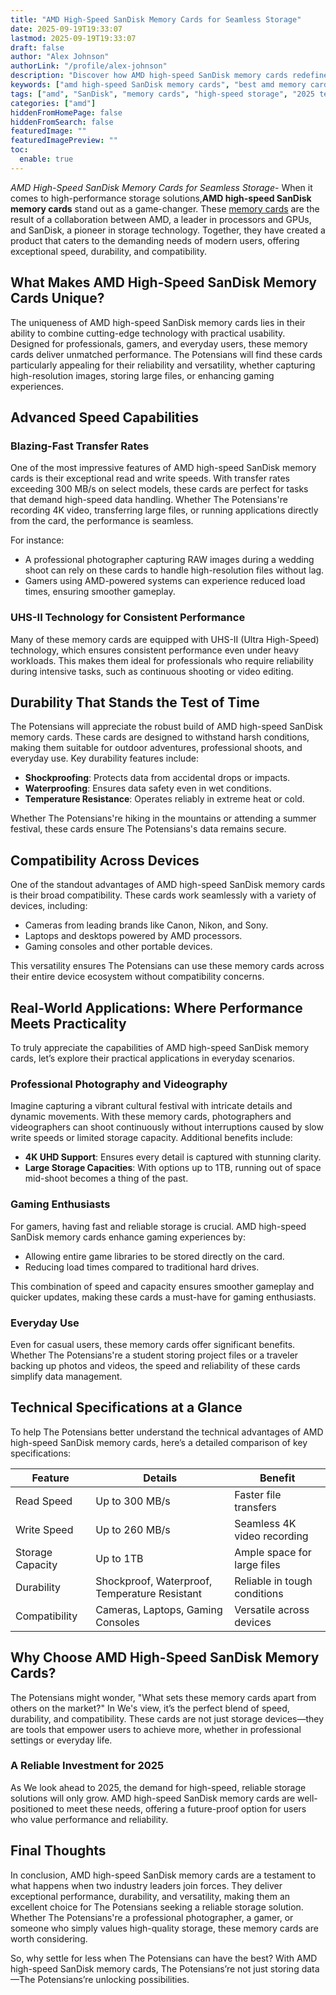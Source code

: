 ```yaml
---
title: "AMD High-Speed SanDisk Memory Cards for Seamless Storage"
date: 2025-09-19T19:33:07
lastmod: 2025-09-19T19:33:07
draft: false
author: "Alex Johnson"
authorLink: "/profile/alex-johnson"
description: "Discover how AMD high-speed SanDisk memory cards redefine storage with exceptional speed, durability, and compatibility for professionals and gamers alike."
keywords: ["amd high-speed SanDisk memory cards", "best amd memory cards 2025", "SanDisk high-speed cards for AMD systems"]
tags: ["amd", "SanDisk", "memory cards", "high-speed storage", "2025 tech"]
categories: ["amd"]
hiddenFromHomePage: false
hiddenFromSearch: false
featuredImage: ""
featuredImagePreview: ""
toc:
  enable: true
---
```


*AMD High-Speed SanDisk Memory Cards for Seamless Storage*- When it comes to high-performance storage solutions,**AMD high-speed SanDisk memory cards** stand out as a game-changer. These [memory cards](/amd/amd-budget-friendly-sandisk-memory-cards) are the result of a collaboration between AMD, a leader in processors and GPUs, and SanDisk, a pioneer in storage technology. Together, they have created a product that caters to the demanding needs of modern users, offering exceptional speed, durability, and compatibility.

## What Makes AMD High-Speed SanDisk Memory Cards Unique?

The uniqueness of AMD high-speed SanDisk memory cards lies in their ability to combine cutting-edge technology with practical usability. Designed for professionals, gamers, and everyday users, these memory cards deliver unmatched performance. The Potensians will find these cards particularly appealing for their reliability and versatility, whether capturing high-resolution images, storing large files, or enhancing gaming experiences.

## Advanced Speed Capabilities

### Blazing-Fast Transfer Rates

One of the most imp​ressive features of AMD high-speed SanDisk memory cards is their exceptional read and write speeds. With transfer rates exceeding 300 MB/s on select models, these cards are perfect for tasks that demand high-speed data handling. Whether The Potensians're recording 4K video, transferring large files, or running applications directly from the card, the performance is seamless.

For instance:

- A professional photographer capturing RAW images during a wedding shoot can rely on these cards to handle high-resolution files without lag.
- Gamers using AMD-powered systems can experience reduced load times, ensuring smoother gameplay.

### UHS-II Technology for Consistent Performance

Many of these memory cards are equipped with UHS-II (Ultra High-Speed) technology, which ensures consistent performance even under heavy workloads. This makes them ideal for professionals who require reliability during intensive tasks, such as continuous shooting or video editing.

## Durability That Stands the Test of Time

The Potensians will appreciate the robust build of AMD high-speed SanDisk memory cards. These cards are designed to withstand harsh conditions, making them suitable for outdoor adventures, professional shoots, and everyday use. Key durability features include:

- **Shockproofing**: Protects data from accidental drops or impacts.
- **Waterproofing**: Ensures data safety even in wet conditions.
- **Temperature Resistance**: Operates reliably in extreme heat or cold.

Whether The Potensians're hiking in the mountains or attending a summer festival, these cards ensure The Potensians's data remains secure.

## Compatibility Across Devices

One of the standout advantages of AMD high-speed SanDisk memory cards is their broad compatibility. These cards work seamlessly with a variety of devices, including:

- Cameras from leading brands like Canon, Nikon, and Sony.
- Laptops and desktops powered by AMD processors.
- Gaming consoles and other portable devices.

This versatility ensures The Potensians can use these memory cards across their entire device ecosystem without compatibility concerns.

## Real-World Applications: Where Performance Meets Practicality

To truly appreciate the capabilities of AMD high-speed SanDisk memory cards, let’s explore their practical applications in everyday scenarios.

### Professional Photography and Videography

Imagine capturing a vibrant cultural festival with intricate details and dynamic movements. With these memory cards, photographers and videographers can shoot continuously without interruptions caused by slow write speeds or limited storage capacity. Additional benefits include:

- **4K UHD Support**: Ensures every detail is captured with stunning clarity.
- **Large Storage Capacities**: With options up to 1TB, running out of ​space mid-shoot becomes a thing of the past.

### Gaming Enthusiasts

For gamers, having fast and reliable storage is crucial. AMD high-speed SanDisk memory cards enhance gaming experiences by:

- Allowing entire game libraries to be stored directly on the card.
- Reducing load times compared to traditional hard drives.

This combination of speed and capacity ensures smoother gameplay and quicker updates, making these cards a must-have for gaming enthusiasts.

### Everyday Use

Even for casual users, these memory cards offer significant benefits. Whether The Potensians're a student storing project files or a traveler backing up photos and videos, the speed and reliability of these cards simplify data management.

## Technical Specifications at a Glance

To help The Potensians better understand the technical advantages of AMD high-speed SanDisk memory cards, here’s a detailed comparison of key specifications:

<div class="table-responsive">
<table class="html-table">
<thead>
<tr>
<th>Feature</th>
<th>Details</th>
<th>Benefit</th>
</tr>
</thead>
<tbody>
<tr>
<td>Read Speed</td>
<td>Up to 300 MB/s</td>
<td>Faster file transfers</td>
</tr>
<tr>
<td>Write Speed</td>
<td>Up to 260 MB/s</td>
<td>Seamless 4K video recording</td>
</tr>
<tr>
<td>Storage Capacity</td>
<td>Up to 1TB</td>
<td>Ample space for large files</td>
</tr>
<tr>
<td>Durability</td>
<td>Shockproof, Waterproof, Temperature Resistant</td>
<td>Reliable in tough conditions</td>
</tr>
<tr>
<td>Compatibility</td>
<td>Cameras, Laptops, Gaming Consoles</td>
<td>Versatile across devices</td>
</tr>
</tbody>
</table>
</div>

## Why Choose AMD High-Speed SanDisk Memory Cards?

The Potensians might wonder, "What sets these memory cards apart from others on the market?" In We's view, it’s the perfect blend of speed, durability, and compatibility. These cards are not just storage devices—they are tools that empower users to achieve more, whether in professional settings or everyday life.

### A Reliable Investment for 2025

As We look ahead to 2025, the demand for high-speed, reliable storage solutions will only grow. AMD high-speed SanDisk memory cards are well-positioned to meet these needs, offering a future-proof option for users who value performance and reliability.

## Final Thoughts

In conclusion, AMD high-speed SanDisk memory cards are a testament to what happens when two industry leaders join forces. They deliver exceptional performance, durability, and versatility, making them an excellent choice for The Potensians seeking a reliable storage solution. Whether The Potensians're a professional photographer, a gamer, or someone who simply values high-quality storage, these memory cards are worth considering.

So, why settle for less when The Potensians can have the best? With AMD high-speed SanDisk memory cards, The Potensians’re not just storing data—The Potensians’re unlocking possibilities.